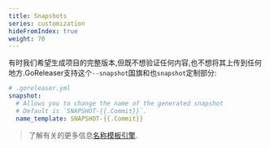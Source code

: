 ```yaml
---
title: Snapshots
series: customization
hideFromIndex: true
weight: 70
---
```

有时我们希望生成项目的完整版本,但既不想验证任何内容,也不想将其上传到任何地方.GoReleaser支持这个`--snapshot`国旗和也`snapshot`定制部分:

```yml
# .goreleaser.yml
snapshot:
  # Allows you to change the name of the generated snapshot
  # Default is `SNAPSHOT-{{.Commit}}`.
  name_template: SNAPSHOT-{{.Commit}}
```

> 了解有关的更多信息[名称模板引擎](/templates).
